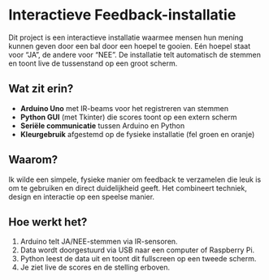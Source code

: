# Interactieve Feedback-installatie

Dit project is een interactieve installatie waarmee mensen hun mening kunnen geven door een bal door een hoepel te gooien. Eén hoepel staat voor “JA”, de andere voor “NEE”. De installatie telt automatisch de stemmen en toont live de tussenstand op een groot scherm.

## Wat zit erin?
- **Arduino Uno** met IR-beams voor het registreren van stemmen  
- **Python GUI** (met Tkinter) die scores toont op een extern scherm  
- **Seriële communicatie** tussen Arduino en Python  
- **Kleurgebruik** afgestemd op de fysieke installatie (fel groen en oranje)

## Waarom?
Ik wilde een simpele, fysieke manier om feedback te verzamelen die leuk is om te gebruiken en direct duidelijkheid geeft. Het combineert techniek, design en interactie op een speelse manier.

## Hoe werkt het?
1. Arduino telt JA/NEE-stemmen via IR-sensoren.  
2. Data wordt doorgestuurd via USB naar een computer of Raspberry Pi.  
3. Python leest de data uit en toont dit fullscreen op een tweede scherm.  
4. Je ziet live de scores en de stelling erboven.

